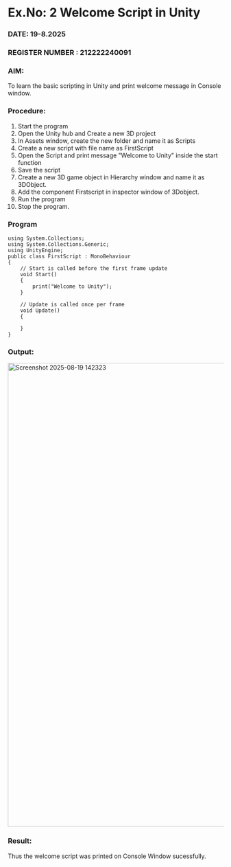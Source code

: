 # Ex.No: 2  Welcome Script in Unity
### DATE: 19-8.2025                                                                         
### REGISTER NUMBER : 212222240091
### AIM: 
 To learn the basic scripting in Unity and print welcome message in Console window. 
### Procedure:
1. Start the program
2. Open the Unity hub and Create a new 3D project
3. In Assets window, create the new folder and name it as Scripts
4. Create a new script with file name as FirstScript
5. Open the Script and print message "Welcome to Unity" inside the start function
6. Save the script
7. Create a new 3D game object in Hierarchy window and name it as 3DObject.
8. Add the component Firstscript in inspector window of 3Dobject.
9. Run the program
10. Stop the program.
### Program 
```
using System.Collections;
using System.Collections.Generic;
using UnityEngine;
public class FirstScript : MonoBehaviour
{
    // Start is called before the first frame update
    void Start()
    {
        print("Welcome to Unity");
    }

    // Update is called once per frame
    void Update()
    {
        
    }
}
```
### Output:

<img width="1920" height="1080" alt="Screenshot 2025-08-19 142323" src="https://github.com/user-attachments/assets/dac98971-7c1c-4a6f-8d3b-9a344245bb7d" />




### Result:
Thus the welcome script was printed on Console Window  sucessfully.


